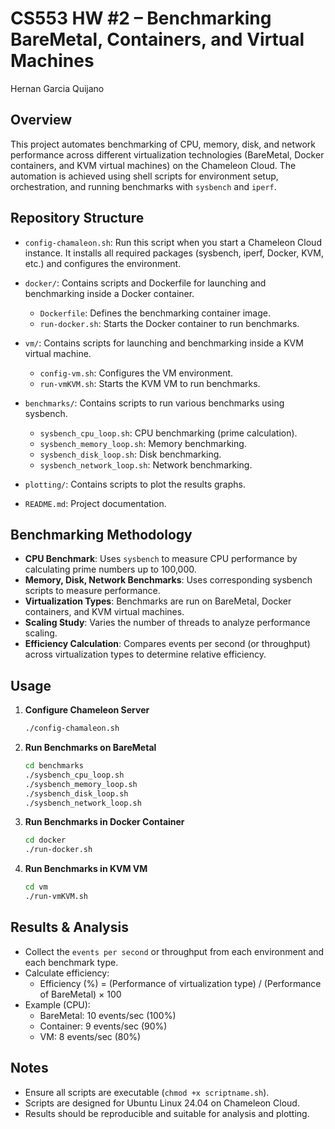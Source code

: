 # CS553 HW #2 – Benchmarking BareMetal, Containers, and Virtual Machines

Hernan Garcia Quijano

## Overview

This project automates benchmarking of CPU, memory, disk, and network performance across different virtualization technologies (BareMetal, Docker containers, and KVM virtual machines) on the Chameleon Cloud. The automation is achieved using shell scripts for environment setup, orchestration, and running benchmarks with `sysbench` and `iperf`.

## Repository Structure

- `config-chamaleon.sh`: Run this script when you start a Chameleon Cloud instance. It installs all required packages (sysbench, iperf, Docker, KVM, etc.) and configures the environment.

- `docker/`: Contains scripts and Dockerfile for launching and benchmarking inside a Docker container.
  - `Dockerfile`: Defines the benchmarking container image.
  - `run-docker.sh`: Starts the Docker container to run benchmarks.

- `vm/`: Contains scripts for launching and benchmarking inside a KVM virtual machine.
  - `config-vm.sh`: Configures the VM environment.
  - `run-vmKVM.sh`: Starts the KVM VM to run benchmarks.

- `benchmarks/`: Contains scripts to run various benchmarks using sysbench.
  - `sysbench_cpu_loop.sh`: CPU benchmarking (prime calculation).
  - `sysbench_memory_loop.sh`: Memory benchmarking.
  - `sysbench_disk_loop.sh`: Disk benchmarking.
  - `sysbench_network_loop.sh`: Network benchmarking.

- `plotting/`: Contains scripts to plot the results graphs.

- `README.md`: Project documentation.

## Benchmarking Methodology

- **CPU Benchmark**: Uses `sysbench` to measure CPU performance by calculating prime numbers up to 100,000.
- **Memory, Disk, Network Benchmarks**: Uses corresponding sysbench scripts to measure performance.
- **Virtualization Types**: Benchmarks are run on BareMetal, Docker containers, and KVM virtual machines.
- **Scaling Study**: Varies the number of threads to analyze performance scaling.
- **Efficiency Calculation**: Compares events per second (or throughput) across virtualization types to determine relative efficiency.

## Usage

1. **Configure Chameleon Server**
   ```sh
   ./config-chamaleon.sh
   ```

2. **Run Benchmarks on BareMetal**
   ```sh
   cd benchmarks
   ./sysbench_cpu_loop.sh
   ./sysbench_memory_loop.sh
   ./sysbench_disk_loop.sh
   ./sysbench_network_loop.sh
   ```

3. **Run Benchmarks in Docker Container**
   ```sh
   cd docker
   ./run-docker.sh
   ```

4. **Run Benchmarks in KVM VM**
   ```sh
   cd vm
   ./run-vmKVM.sh
   ```

## Results & Analysis

- Collect the `events per second` or throughput from each environment and each benchmark type.
- Calculate efficiency:
  - Efficiency (%) = (Performance of virtualization type) / (Performance of BareMetal) × 100
- Example (CPU):
  - BareMetal: 10 events/sec (100%)
  - Container: 9 events/sec (90%)
  - VM: 8 events/sec (80%)

## Notes

- Ensure all scripts are executable (`chmod +x scriptname.sh`).
- Scripts are designed for Ubuntu Linux 24.04 on Chameleon Cloud.
- Results should be reproducible and suitable for analysis and plotting.

